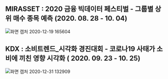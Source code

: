 ## MIRASSET : 2020 금융 빅데이터 페스티벌 - 그룹별 상위 매수 종목 예측 (2020. 08. 28 - 10. 04)
![화면 캡처 2020-12-19 165604](https://user-images.githubusercontent.com/54921730/102684368-2eb38800-421b-11eb-9707-ca6a15acb9dc.png)

## KDX : 소비트렌드_시각화 경진대회 - 코로나19 사태가 소비에 끼친 영향 시각화 ( 2020. 09. 23 - 10. 25)
![화면 캡처 2020-12-31 132909](https://user-images.githubusercontent.com/54921730/103394591-cfd00600-4b6c-11eb-9b39-a3193c7b30b6.png)
